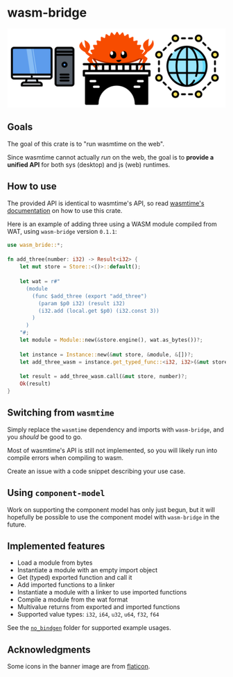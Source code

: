 # wasm-bridge

<img src="/wasm-bridge-banner.png" alt="image banner" width="600" />

## Goals

The goal of this crate is to "run wasmtime on the web".

Since wasmtime cannot actually *run* on the web, the goal is to **provide a unified API** for both sys (desktop) and js (web) runtimes.

## How to use

The provided API is identical to wasmtime's API, so read [wasmtime's documentation](https://docs.wasmtime.dev/) on how to use this crate.

Here is an example of adding three using a WASM module compiled from WAT, using `wasm-bridge` version `0.1.1`:

```rust
use wasm_bride::*;

fn add_three(number: i32) -> Result<i32> {
    let mut store = Store::<()>::default();

    let wat = r#"
      (module
        (func $add_three (export "add_three")
          (param $p0 i32) (result i32)
          (i32.add (local.get $p0) (i32.const 3))
        )
      )
    "#;
    let module = Module::new(&store.engine(), wat.as_bytes())?;

    let instance = Instance::new(&mut store, &module, &[])?;
    let add_three_wasm = instance.get_typed_func::<i32, i32>(&mut store, "add_three")?;

    let result = add_three_wasm.call(&mut store, number)?;
    Ok(result)
}
```

## Switching from `wasmtime`

Simply replace the `wasmtime` dependency and imports with `wasm-bridge`, and you *should* be good to go.

Most of wasmtime's API is still not implemented, so you will likely run into compile errors when compiling to wasm.

Create an issue with a code snippet describing your use case.

## Using `component-model`

Work on supporting the component model has only just begun, but it will hopefully be possible to use the component model with `wasm-bridge` in the future.

## Implemented features
- Load a module from bytes
- Instantiate a module with an empty import object
- Get (typed) exported function and call it
- Add imported functions to a linker
- Instantiate a module with a linker to use imported functions
- Compile a module from the wat format
- Multivalue returns from exported and imported functions
- Supported value types: `i32`, `i64`, `u32`, `u64`, `f32`, `f64`

See the [`no_bindgen`](/tests/no_bindgen) folder for supported example usages.

## Acknowledgments

Some icons in the banner image are from [flaticon](https://www.flaticon.com/).
